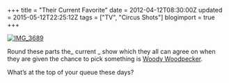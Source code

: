 +++
title = "Their Current Favorite"
date = 2012-04-12T08:30:00Z
updated = 2015-05-12T22:25:12Z
tags = ["TV", "Circus Shots"]
blogimport = true 
+++

[![IMG_3689](https://latc.s3.amazonaws.com/wp-content/uploads/2012/04/IMG_3689.jpg "IMG_3689")](https://latc.s3.amazonaws.com/wp-content/uploads/2012/04/IMG_3689.jpg)

Round these parts the_
 current
_ show which they all can agree on when they are given the chance to pick something is [Woody Woodpecker](http://en.wikipedia.org/wiki/Woody_Woodpecker).&#160; 

What’s at the top of your queue these days?
